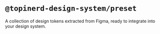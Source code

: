 # `@topinerd-design-system/preset`

A collection of design tokens extracted from Figma, ready to integrate into your design system.
